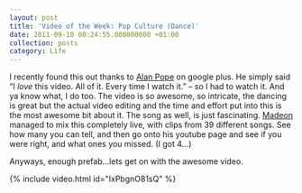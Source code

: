 ```yaml
---
layout: post
title: 'Video of the Week: Pop Culture (Dance)'
date: 2011-09-10 00:24:55.000000000 +01:00
collection: posts
category: Life
---
```


I recently found this out thanks to [Alan Pope](http://www.gplus.to/popey) on google plus. He simply said “I *love* this video. All of it. Every time I watch it.” – so I had to watch it. And ya know what, I do too. The video is so awesome, so intricate, the dancing is great but the actual video editing and the time and effort put into this is the most awesome bit about it. The song as well, is just fascinating. [Madeon](http://www.youtube.com/itsmadeon "Madeon on Youtube") managed to mix this completely live, with clips from 39 different songs. See how many you can tell, and then go onto his youtube page and see if you were right, and what ones you missed. (I got 4…)

Anyways, enough prefab…lets get on with the awesome video.

{% include video.html id="IxPbgnO81sQ" %}

